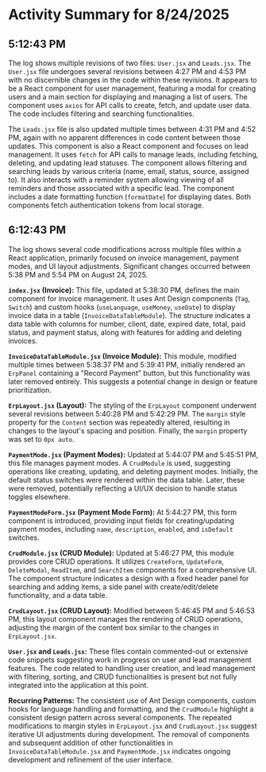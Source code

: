 # Activity Summary for 8/24/2025

## 5:12:43 PM
The log shows multiple revisions of two files: `User.jsx` and `Leads.jsx`.  The `User.jsx` file undergoes several revisions between 4:27 PM and 4:53 PM with no discernible changes in the code within these revisions. It appears to be a React component for user management, featuring a modal for creating users and a main section for displaying and managing a list of users. The component uses `axios` for API calls to create, fetch, and update user data.  The code includes filtering and searching functionalities.

The `Leads.jsx` file is also updated multiple times between 4:31 PM and 4:52 PM, again with no apparent differences in code content between those updates. This component is also a React component and focuses on lead management.  It uses `fetch` for API calls to manage leads, including fetching, deleting, and updating lead statuses.  The component allows filtering and searching leads by various criteria (name, email, status, source, assigned to).  It also interacts with a reminder system allowing viewing of all reminders and those associated with a specific lead.  The component includes a date formatting function (`formatDate`) for displaying dates.  Both components fetch authentication tokens from local storage.


## 6:12:43 PM
The log shows several code modifications across multiple files within a React application, primarily focused on invoice management, payment modes, and UI layout adjustments.  Significant changes occurred between 5:38 PM and 5:54 PM on August 24, 2025.

**`index.jsx` (Invoice):** This file, updated at 5:38:30 PM, defines the main component for invoice management.  It uses Ant Design components (`Tag`, `Switch`) and custom hooks (`useLanguage`, `useMoney`, `useDate`) to display invoice data in a table (`InvoiceDataTableModule`).  The structure indicates a data table with columns for number, client, date, expired date, total, paid status, and payment status, along with features for adding and deleting invoices.

**`InvoiceDataTableModule.jsx` (Invoice Module):**  This module, modified multiple times between 5:38:37 PM and 5:39:41 PM, initially rendered an `ErpPanel` containing a "Record Payment" button, but this functionality was later removed entirely.  This suggests a potential change in design or feature prioritization.

**`ErpLayout.jsx` (Layout):**  The styling of the `ErpLayout` component underwent several revisions between 5:40:28 PM and 5:42:29 PM. The `margin` style property for the `Content` section was repeatedly altered, resulting in changes to the layout's spacing and position. Finally, the `margin` property was set to `0px auto`.

**`PaymentMode.jsx` (Payment Modes):** Updated at 5:44:07 PM and 5:45:51 PM, this file manages payment modes. A `CrudModule` is used, suggesting operations like creating, updating, and deleting payment modes. Initially, the default status switches were rendered within the data table.  Later, these were removed, potentially reflecting a UI/UX decision to handle status toggles elsewhere.

**`PaymentModeForm.jsx` (Payment Mode Form):** At 5:44:27 PM, this form component is introduced, providing input fields for creating/updating payment modes, including `name`, `description`, `enabled`, and `isDefault` switches.

**`CrudModule.jsx` (CRUD Module):** Updated at 5:46:27 PM, this module provides core CRUD operations.  It utilizes `CreateForm`, `UpdateForm`, `DeleteModal`, `ReadItem`, and `SearchItem` components for a comprehensive UI. The component structure indicates a design with a fixed header panel for searching and adding items, a side panel with create/edit/delete functionality, and a data table.

**`CrudLayout.jsx` (CRUD Layout):** Modified between 5:46:45 PM and 5:46:53 PM, this layout component manages the rendering of CRUD operations, adjusting the margin of the content box similar to the changes in `ErpLayout.jsx`.

**`User.jsx` and `Leads.jsx`:** These files contain commented-out or extensive code snippets suggesting work in progress on user and lead management features.  The code related to handling user creation, and lead management with filtering, sorting, and CRUD functionalities is present but not fully integrated into the application at this point.


**Recurring Patterns:** The consistent use of Ant Design components, custom hooks for language handling and formatting, and the `CrudModule` highlight a consistent design pattern across several components.  The repeated modifications to margin styles in `ErpLayout.jsx` and `CrudLayout.jsx` suggest iterative UI adjustments during development. The removal of components and subsequent addition of other functionalities in `InvoiceDataTableModule.jsx` and `PaymentMode.jsx` indicates ongoing development and refinement of the user interface.
